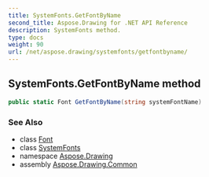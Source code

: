 ```yaml
---
title: SystemFonts.GetFontByName
second_title: Aspose.Drawing for .NET API Reference
description: SystemFonts method. 
type: docs
weight: 90
url: /net/aspose.drawing/systemfonts/getfontbyname/
---
```

## SystemFonts.GetFontByName method

```csharp
public static Font GetFontByName(string systemFontName)
```

### See Also

* class [Font](../../font/)
* class [SystemFonts](../)
* namespace [Aspose.Drawing](../../systemfonts/)
* assembly [Aspose.Drawing.Common](../../../)


